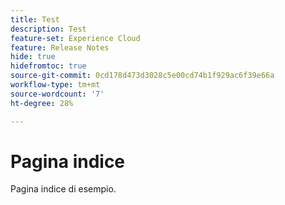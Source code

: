 ```yaml
---
title: Test
description: Test
feature-set: Experience Cloud
feature: Release Notes
hide: true
hidefromtoc: true
source-git-commit: 0cd178d473d3028c5e00cd74b1f929ac6f39e66a
workflow-type: tm+mt
source-wordcount: '7'
ht-degree: 28%

---
```


# Pagina indice

Pagina indice di esempio.

